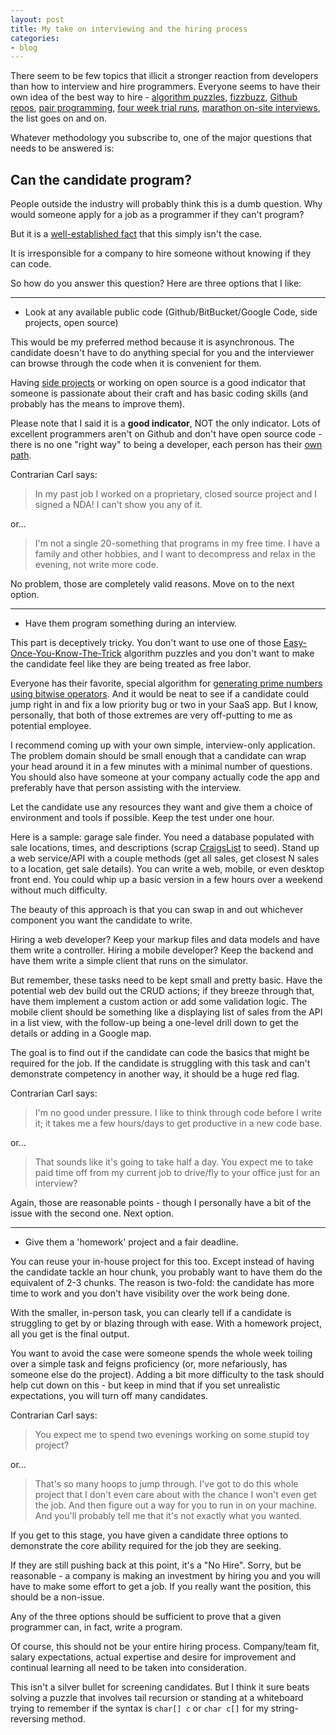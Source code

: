 ```yaml
---
layout: post
title: My take on interviewing and the hiring process
categories:
- blog
---
```


There seem to be few topics that illicit a stronger reaction from developers than
how to interview and hire programmers. Everyone seems to have their own idea of the best way to
hire - [algorithm puzzles][algo], [fizzbuzz][fb], [Github repos][gh], [pair programming][pp], [four week
trial runs][trial], [marathon on-site interviews][goog], the list goes on and on.

[algo]: http://projecteuler.net/
[fb]: http://www.codinghorror.com/blog/2007/02/why-cant-programmers-program.html
[gh]: http://code.dblock.org/github-is-your-new-resume
[pp]: http://www.markhneedham.com/blog/2010/02/25/pair-programming-in-interviews/
[goog]: http://www.crsr.net/Notes/Google.html
[trial]: http://www.microsoft.com/business/en-us/resources/management/recruiting-staffing/5-tips-for-hiring-your-first-employee.aspx

Whatever methodology you subscribe to, one of the major questions that needs to be answered
is: 

Can the candidate program?
---
People outside the industry will probably think this is a dumb question. Why would
someone apply for a job as a programmer if they can't program? 

But it is a [well-established fact][reg] that this simply isn't the case. 

[reg]: http://weblog.raganwald.com/2007/01/dont-overthink-fizzbuzz.html

It is irresponsible for a company to hire someone without knowing if they can
code.

So how do you answer this question? Here are three options that I like:

--------

* Look at any available public code (Github/BitBucket/Google Code, side projects, open source)

This would be my preferred method because it is asynchronous. The candidate doesn't have to do
anything special for you and the interviewer can browse through the code when it is
convenient for them.

Having [side projects][side] or working on open source is a good indicator that someone is
passionate about their craft and has basic coding skills (and probably has the means to 
improve them). 

[side]: http://www.meetup.com/Indianapolis-Developers-with-Side-Projects/

Please note that I said it is a __good indicator__, NOT the only indicator. Lots
of excellent programmers aren't on Github and don't have open source code - there is no
one "right way" to being a developer, each person has their [own path][path].

[path]: http://ofps.oreilly.com/titles/9780596518387/walking_the_long_road.html

Contrarian Carl says:
>In my past job I worked on a proprietary, closed source project and I signed a NDA! I can't show
>you any of it.

or...

>I'm not a single 20-something that programs in my free time. I have a family and other hobbies,
>and I want to decompress and relax in the evening, not write more code.

No problem, those are completely valid reasons. Move on to the next option.

-------

* Have them program something during an interview. 

This part is deceptively tricky. You don't want to use one of those 
[Easy-Once-You-Know-The-Trick][trick] 
algorithm puzzles and you don't want to make the candidate feel like they are being treated
as free labor.

[trick]: http://www.techinterviews.com/programming-puzzles-riddles-and-interview-problems

Everyone has their favorite, special algorithm for 
[generating prime numbers using bitwise operators][sieve]. 
And it would be neat to see if a candidate could jump right in and fix a low priority bug or 
two in your SaaS app. But I know, personally, that both of those extremes are very 
off-putting to me as potential employee.

[sieve]: http://www.haskell.org/haskellwiki/Prime_numbers#Bitwise_prime_sieve_with_Template_Haskell

I recommend coming up with your own simple, interview-only application. The problem domain
should be small enough that a candidate can wrap your head around it in a few minutes with a minimal
number of questions. You should also have someone at your company actually code the app
and preferably have that person assisting with the interview. 

Let the candidate use any
resources they want and give them a choice of environment and tools if possible. Keep the test
under one hour.

Here is a sample: garage sale finder. You need a database populated
with sale locations, times, and descriptions (scrap [CraigsList][cl] to seed). Stand up a 
web service/API with a couple methods (get all sales, get closest N sales to a location, 
get sale details). You can write a web, mobile, or even desktop front end. You could whip
up a basic version in a few hours over a weekend without much difficulty.

[cl]: http://sfbay.craigslist.org/gms/

The beauty of this approach is that you can swap in and out whichever component you want the
candidate to write. 

Hiring a web developer? Keep your markup files and data models and
have them write a controller. Hiring a mobile developer? Keep the backend and have them write
a simple client that runs on the simulator.

But remember, these tasks need to be kept small and pretty basic. Have the potential web
dev build out the CRUD actions; if they breeze through that, have them implement a custom
action or add some validation logic. The mobile client should be something like a displaying
list of sales from the API in a list view, with the follow-up being a one-level
drill down to get the details or adding in a Google map.

The goal is to find out if the candidate can code the basics that might be required for
the job. If the candidate is struggling with this task and can't demonstrate competency
in another way, it should be a huge red flag.

Contrarian Carl says:
>I'm no good under pressure. I like to think through code before I write it; it takes me
>a few hours/days to get productive in a new code base.

or...

>That sounds like it's going to take half a day. You expect me to take paid time off from
>my current job to drive/fly to your office just for an interview?

Again, those are reasonable points - though I personally have a bit of the issue with
the second one. Next option.

------

* Give them a 'homework' project and a fair deadline.

You can reuse your in-house project for this too. Except instead of having the candidate
tackle an hour chunk, you probably want to have them do the equivalent of 2-3 chunks. The
reason is two-fold: the candidate has more time to work and you don't have visibility over
the work being done.

With the smaller, in-person task, you can clearly tell if a candidate is struggling to get by
or blazing through with ease. With a homework project, all you get is the final output. 

You
want to avoid the case were someone spends the whole week toiling over a simple task and
feigns proficiency (or, more nefariously, has someone else do the project). Adding a bit
more difficulty to the task should help cut down on this - but keep in mind that if you set
unrealistic expectations, you will turn off many candidates.

Contrarian Carl says:
>You expect me to spend two evenings working on some stupid toy project?

or...

>That's so many hoops to jump through. I've got to do this whole project that I don't even
>care about with the chance I won't even get the job. And then figure out a way for you
>to run in on your machine. And you'll probably tell me that it's not exactly what you 
>wanted.

If you get to this stage, you have given a candidate three options to demonstrate the core
ability required for the job they are seeking. 

If they are still pushing back at this point,
it's a "No Hire". Sorry, but be reasonable - a company is making an investment by hiring you and you
will have to make some effort to get a job. If you really want the position, this should be
a non-issue.

Any of the three options should be sufficient to prove that a given programmer can, in fact,
write a program. 

Of course, this should not be your entire hiring process. Company/team fit,
salary expectations, actual expertise and desire for improvement and continual learning all
need to be taken into consideration.

This isn't a silver bullet for screening candidates. But I think it sure beats solving a puzzle
that involves tail recursion or standing at a whiteboard trying to remember if the syntax is
`char[] c` or `char c[]` for my string-reversing method.
